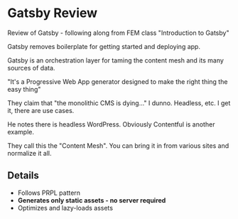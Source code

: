 # Gatsby Review

Review of Gatsby - following along from FEM class "Introduction to Gatsby"

Gatsby removes boilerplate for getting started and deploying app.  

Gatsby is an orchestration layer for taming the content mesh and its many sources of data. 

"It's a Progressive Web App generator designed to make the right thing the easy thing"

They claim that "the monolithic CMS is dying..." I dunno.  Headless, etc.  I get it, there are use cases.

He notes there is headless WordPress. Obviously Contentful is another example.  

They call this the "Content Mesh". You can bring it in from various sites and normalize it all.  

## Details

- Follows PRPL pattern
- **Generates only static assets - no server required**
- Optimizes and lazy-loads assets